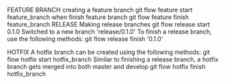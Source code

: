 FEATURE BRANCH 
    creating a feature branch 
            git flow feature start feature_branch 
    when finish feature branch
            git flow feature finish feature_branch
RELEASE 
    Making release branches 
            git flow release start 0.1.0 
        Switched to a new branch 'release/0.1.0' 
    To finish a release branch, use the following methods: 
            git flow release finish '0.1.0'

HOTFIX 
    A hotfix branch can be created using the following methods: 
            git flow hotfix start hotfix_branch 
        Similar to finishing a release branch, a hotfix branch gets merged into both master and develop 
            git flow hotfix finish hotfix_branch